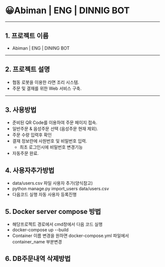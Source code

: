 # 😀Abiman | ENG | DINNIG BOT
---
## 1. 프로젝트 이름
- Abiman | ENG | DINING BOT  

---
## 2. 프로젝트 설명
- 협동 로봇을 이용한 라면 조리 시스템.
- 주문 및 결재를 위한 Web 서비스 구축.
---
## 3. 사용방법
- 준비된 QR Code를 이용하여 주문 페이지 접속.
- 일반주문 & 음성주문 선택 (음성주문 현재 제외).
- 주문 수량 입력후 확인
- 결재 정보란에 사원번호 및 비밀번호 입력.
	- 최초 로그인시에 비밀번호 변경기능
- 자동주문 완료.

## 4. 사용자추가방법
- data/users.csv 파일 사용자 추가(양식참고)
- python manage.py import_users data/users.csv
- 다음코드 실행 자동 사용자 등록진행

## 5. Docker server compose 방법
- 해당프로젝트 경로에서 cmd창에서 다음 코드 실행
- docker-compose up --build
- Container 이름 변경을 원하면 docker-compose.yml 파일에서 container_name 부분변경

## 6. DB주문내역 삭제방법
